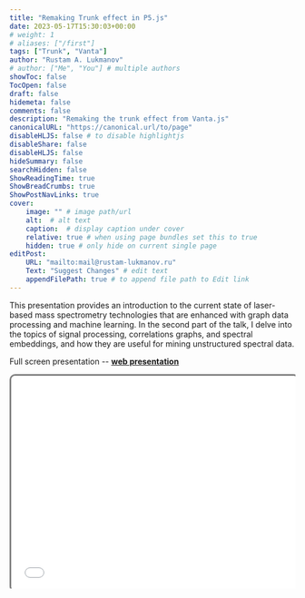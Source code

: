 ```yaml
---
title: "Remaking Trunk effect in P5.js"
date: 2023-05-17T15:30:03+00:00
# weight: 1
# aliases: ["/first"]
tags: ["Trunk", "Vanta"]
author: "Rustam A. Lukmanov"
# author: ["Me", "You"] # multiple authors
showToc: false
TocOpen: false
draft: false
hidemeta: false
comments: false
description: "Remaking the trunk effect from Vanta.js"
canonicalURL: "https://canonical.url/to/page"
disableHLJS: false # to disable highlightjs
disableShare: false
disableHLJS: false
hideSummary: false
searchHidden: false
ShowReadingTime: true
ShowBreadCrumbs: true
ShowPostNavLinks: true
cover:
    image: "" # image path/url
    alt:  # alt text
    caption:  # display caption under cover
    relative: true # when using page bundles set this to true
    hidden: true # only hide on current single page
editPost:
    URL: "mailto:mail@rustam-lukmanov.ru"
    Text: "Suggest Changes" # edit text
    appendFilePath: true # to append file path to Edit link
---
```

  
This presentation provides an introduction to the current state of laser-based mass spectrometry technologies that are enhanced with graph data processing and machine learning. In the second part of the talk, I delve into the topics of signal processing, correlations graphs, and spectral embeddings, and how they are useful for mining unstructured spectral data.

Full screen presentation -- [**web presentation**](https://griac.netlify.app/#/hello)

<div class="wrapper">
 <div class="iframe-container" style="padding-bottom: 75%; position: relative; overflow: hidden;">
 <iframe src=".static/js/vanta_nebula.html" style="height:100%;width:100%;border-radius:10px;border:3px solid grey;position:absolute;top:0;left:0;" title="Iframe Example" allowfullscreen sandbox allow-scripts></iframe>
 </div>
</div>
